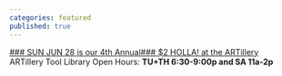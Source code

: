 ```yaml
---
categories: featured
published: true
---
```



[### SUN JUN 28 is our 4th Annual### $2 HOLLA! at the ARTillery](https://www.facebook.com/events/1456436337999798/)
<br>
ARTillery Tool Library Open Hours:
**TU+TH 6:30-9:00p and
SA 11a-2p**
